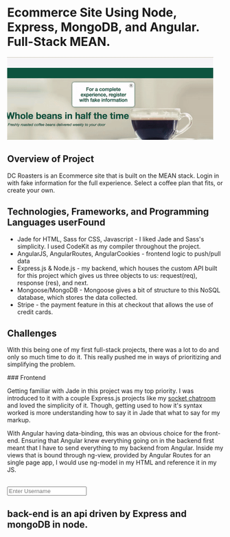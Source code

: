 # Ecommerce Site Using Node, Express, MongoDB, and Angular. Full-Stack MEAN.

![alt tag](view_of_login.gif)

## Overview of Project
<p>DC Roasters is an Ecommerce site that is built on the MEAN stack. Login in with fake information for the full experience. Select a coffee plan that fits, or create your own.</p>

## Technologies, Frameworks, and Programming Languages userFound
<ul>
  <li>Jade for HTML, Sass for CSS, Javascript - I liked Jade and Sass's simplicity. I used CodeKit as my compiler throughout the project.</li>
  <li>AngularJS, AngularRoutes, AngularCookies - frontend logic to push/pull data</li>
  <li>Express.js & Node.js - my backend, which houses the custom API built for this project which gives us three objects to us: request(req), response (res), and next.</li>
  <li>Mongoose/MongoDB - Mongoose gives a bit of structure to this NoSQL database, which stores the data collected.</li>
  <li>Stripe - the payment feature in this at checkout that allows the use of credit cards.</li>
</ul>

## Challenges
<p>With this being one of my first full-stack projects, there was a lot to do and only so much time to do it. This really pushed me in ways of prioritizing and simplifying the problem.</p>
### Frontend
<p>Getting familiar with Jade in this project was my top priority. I was introduced to it with a couple Express.js projects like my <a href="http://www.github.com/jttwnsnd/socket-chatroom">socket chatroom</a> and loved the simplicity of it. Though, getting used to how it's syntax worked is more understanding how to say it in Jade that what to say for my markup.</p>
<p>With Angular having data-binding, this was an obvious choice for the front-end. Ensuring that Angular knew everything going on in the backend first meant that I have to send everything to my backend from Angular. Inside my views that is bound through ng-view, provided by Angular Routes for an single page app, I would use ng-model in my HTML and reference it in my JS.</p>

<code>
<input type="text" ng-model="username" placeholder="Enter Username" min-length="4" max-length="30" class="form-control"/>
</code>



## back-end is an api driven by Express and mongoDB in node.
